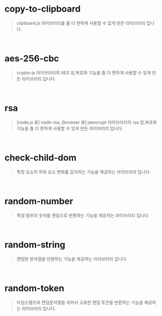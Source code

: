 # copy-to-clipboard
> clipboard.js 라이브러리를 좀 더 편하게 사용할 수 있게 만든 라이브러리 입니다.

<br />

# aes-256-cbc
> crypto-js 라이브러리의 AES 암,복호화 기능을 좀 더 편하게 사용할 수 있게 만든 라이브러리 입니다.

<br />

# rsa
> [node.js 용] node-rsa, [browser 용] jsencrypt 라이브러리의 rsa 암,복호화 기능을 좀 더 편하게 사용할 수 있게 만든 라이브러리 입니다.

<br />

# check-child-dom
> 특정 요소의 하위 요소 변화를 감지하는 기능을 제공하는 라이브러리 입니다.

<br />

# random-number
> 특정 범위의 숫자를 랜덤으로 반환하는 기능을 제공하는 라이브러리 입니다.

<br />

# random-string
> 랜덤한 문자열을 반환하는 기능을 제공하는 라이브러리 입니다.

<br />

# random-token
> 타임스탬프와 랜덤문자열을 섞어서 고유한 랜덤 토큰을 반환하는 기능을 제공하는 라이브러리 입니다.



